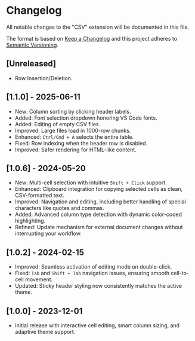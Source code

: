 # Changelog

All notable changes to the "CSV" extension will be documented in this file.

The format is based on [Keep a Changelog](https://keepachangelog.com/en/1.0.0/) and this project adheres to [Semantic Versioning](https://semver.org/spec/v2.0.0.html).

## [Unreleased]

- Row Insertion/Deletion.

## [1.1.0] - 2025-06-11
- New: Column sorting by clicking header labels.
- Added: Font selection dropdown honoring VS Code fonts.
- Added: Editing of empty CSV files.
- Improved: Large files load in 1000-row chunks.
- Enhanced: `Ctrl/Cmd + A` selects the entire table.
- Fixed: Row indexing when the header row is disabled.
- Improved: Safer rendering for HTML-like content.

## [1.0.6] - 2024-05-20
- New: Multi-cell selection with intuitive `Shift + Click` support.
- Enhanced: Clipboard integration for copying selected cells as clean, CSV-formatted text.
- Improved: Navigation and editing, including better handling of special characters like quotes and commas.
- Added: Advanced column type detection with dynamic color-coded highlighting.
- Refined: Update mechanism for external document changes without interrupting your workflow.

## [1.0.2] - 2024-02-15
- Improved: Seamless activation of editing mode on double-click.
- Fixed: `Tab` and `Shift + Tab` navigation issues, ensuring smooth cell-to-cell movement.
- Updated: Sticky header styling now consistently matches the active theme.

## [1.0.0] - 2023-12-01
- Initial release with interactive cell editing, smart column sizing, and adaptive theme support.

